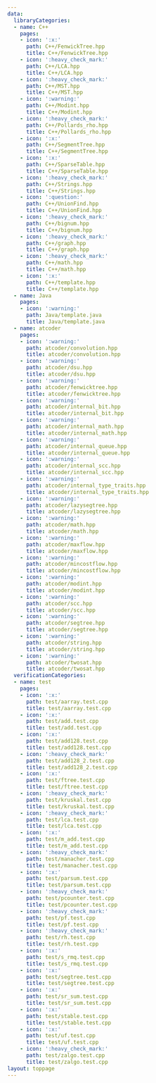 ```yaml
---
data:
  libraryCategories:
  - name: C++
    pages:
    - icon: ':x:'
      path: C++/FenwickTree.hpp
      title: C++/FenwickTree.hpp
    - icon: ':heavy_check_mark:'
      path: C++/LCA.hpp
      title: C++/LCA.hpp
    - icon: ':heavy_check_mark:'
      path: C++/MST.hpp
      title: C++/MST.hpp
    - icon: ':warning:'
      path: C++/Modint.hpp
      title: C++/Modint.hpp
    - icon: ':heavy_check_mark:'
      path: C++/Pollards_rho.hpp
      title: C++/Pollards_rho.hpp
    - icon: ':x:'
      path: C++/SegmentTree.hpp
      title: C++/SegmentTree.hpp
    - icon: ':x:'
      path: C++/SparseTable.hpp
      title: C++/SparseTable.hpp
    - icon: ':heavy_check_mark:'
      path: C++/Strings.hpp
      title: C++/Strings.hpp
    - icon: ':question:'
      path: C++/UnionFind.hpp
      title: C++/UnionFind.hpp
    - icon: ':heavy_check_mark:'
      path: C++/bignum.hpp
      title: C++/bignum.hpp
    - icon: ':heavy_check_mark:'
      path: C++/graph.hpp
      title: C++/graph.hpp
    - icon: ':heavy_check_mark:'
      path: C++/math.hpp
      title: C++/math.hpp
    - icon: ':x:'
      path: C++/template.hpp
      title: C++/template.hpp
  - name: Java
    pages:
    - icon: ':warning:'
      path: Java/template.java
      title: Java/template.java
  - name: atcoder
    pages:
    - icon: ':warning:'
      path: atcoder/convolution.hpp
      title: atcoder/convolution.hpp
    - icon: ':warning:'
      path: atcoder/dsu.hpp
      title: atcoder/dsu.hpp
    - icon: ':warning:'
      path: atcoder/fenwicktree.hpp
      title: atcoder/fenwicktree.hpp
    - icon: ':warning:'
      path: atcoder/internal_bit.hpp
      title: atcoder/internal_bit.hpp
    - icon: ':warning:'
      path: atcoder/internal_math.hpp
      title: atcoder/internal_math.hpp
    - icon: ':warning:'
      path: atcoder/internal_queue.hpp
      title: atcoder/internal_queue.hpp
    - icon: ':warning:'
      path: atcoder/internal_scc.hpp
      title: atcoder/internal_scc.hpp
    - icon: ':warning:'
      path: atcoder/internal_type_traits.hpp
      title: atcoder/internal_type_traits.hpp
    - icon: ':warning:'
      path: atcoder/lazysegtree.hpp
      title: atcoder/lazysegtree.hpp
    - icon: ':warning:'
      path: atcoder/math.hpp
      title: atcoder/math.hpp
    - icon: ':warning:'
      path: atcoder/maxflow.hpp
      title: atcoder/maxflow.hpp
    - icon: ':warning:'
      path: atcoder/mincostflow.hpp
      title: atcoder/mincostflow.hpp
    - icon: ':warning:'
      path: atcoder/modint.hpp
      title: atcoder/modint.hpp
    - icon: ':warning:'
      path: atcoder/scc.hpp
      title: atcoder/scc.hpp
    - icon: ':warning:'
      path: atcoder/segtree.hpp
      title: atcoder/segtree.hpp
    - icon: ':warning:'
      path: atcoder/string.hpp
      title: atcoder/string.hpp
    - icon: ':warning:'
      path: atcoder/twosat.hpp
      title: atcoder/twosat.hpp
  verificationCategories:
  - name: test
    pages:
    - icon: ':x:'
      path: test/aarray.test.cpp
      title: test/aarray.test.cpp
    - icon: ':x:'
      path: test/add.test.cpp
      title: test/add.test.cpp
    - icon: ':x:'
      path: test/add128.test.cpp
      title: test/add128.test.cpp
    - icon: ':heavy_check_mark:'
      path: test/add128_2.test.cpp
      title: test/add128_2.test.cpp
    - icon: ':x:'
      path: test/ftree.test.cpp
      title: test/ftree.test.cpp
    - icon: ':heavy_check_mark:'
      path: test/kruskal.test.cpp
      title: test/kruskal.test.cpp
    - icon: ':heavy_check_mark:'
      path: test/lca.test.cpp
      title: test/lca.test.cpp
    - icon: ':x:'
      path: test/m_add.test.cpp
      title: test/m_add.test.cpp
    - icon: ':heavy_check_mark:'
      path: test/manacher.test.cpp
      title: test/manacher.test.cpp
    - icon: ':x:'
      path: test/parsum.test.cpp
      title: test/parsum.test.cpp
    - icon: ':heavy_check_mark:'
      path: test/pcounter.test.cpp
      title: test/pcounter.test.cpp
    - icon: ':heavy_check_mark:'
      path: test/pf.test.cpp
      title: test/pf.test.cpp
    - icon: ':heavy_check_mark:'
      path: test/rh.test.cpp
      title: test/rh.test.cpp
    - icon: ':x:'
      path: test/s_rmq.test.cpp
      title: test/s_rmq.test.cpp
    - icon: ':x:'
      path: test/segtree.test.cpp
      title: test/segtree.test.cpp
    - icon: ':x:'
      path: test/sr_sum.test.cpp
      title: test/sr_sum.test.cpp
    - icon: ':x:'
      path: test/stable.test.cpp
      title: test/stable.test.cpp
    - icon: ':x:'
      path: test/uf.test.cpp
      title: test/uf.test.cpp
    - icon: ':heavy_check_mark:'
      path: test/zalgo.test.cpp
      title: test/zalgo.test.cpp
layout: toppage
---
```

